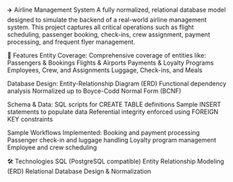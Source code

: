 ✈️ Airline Management System
A fully normalized, relational database model designed to simulate the backend of a real-world airline management system. This project captures all critical operations such as flight scheduling, passenger booking, check-ins, crew assignment, payment processing, and frequent flyer management.

🔧 Features
Entity Coverage:
Comprehensive coverage of entities like:
Passengers & Bookings
Flights & Airports
Payments & Loyalty Programs
Employees, Crew, and Assignments
Luggage, Check-ins, and Meals

Database Design:
Entity-Relationship Diagram (ERD)
Functional dependency analysis
Normalized up to Boyce-Codd Normal Form (BCNF)

Schema & Data:
SQL scripts for CREATE TABLE definitions
Sample INSERT statements to populate data
Referential integrity enforced using FOREIGN KEY constraints

Sample Workflows Implemented:
Booking and payment processing
Passenger check-in and luggage handling
Loyalty program management
Employee and crew scheduling

🛠 Technologies
SQL (PostgreSQL compatible)
Entity Relationship Modeling (ERD)
Relational Database Design & Normalization
